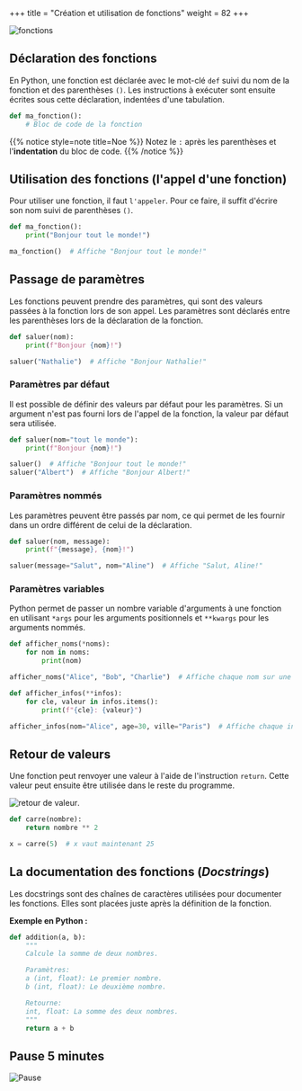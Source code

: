 +++
title = "Création et utilisation de fonctions"
weight = 82
+++

![fonctions](../fonction.jpeg?width=25vw)

## Déclaration des fonctions

En Python, une fonction est déclarée avec le mot-clé `def` suivi du nom de la fonction et des parenthèses `()`. Les instructions à exécuter sont ensuite écrites sous cette déclaration, indentées d'une tabulation.

```python
def ma_fonction():
    # Bloc de code de la fonction
```

{{% notice style=note title=Noe %}}
Notez le `:` après les parenthèses et l'**indentation** du bloc de code.
{{% /notice %}}

## Utilisation des fonctions (l'appel d'une fonction)

Pour utiliser une fonction, il faut `l'appeler`. Pour ce faire, il suffit d'écrire son nom suivi de parenthèses `()`.

```python
def ma_fonction():
    print("Bonjour tout le monde!")

ma_fonction()  # Affiche "Bonjour tout le monde!"
```

## Passage de paramètres

Les fonctions peuvent prendre des paramètres, qui sont des valeurs passées à la fonction lors de son appel. Les paramètres sont déclarés entre les parenthèses lors de la déclaration de la fonction.

```python
def saluer(nom):
    print(f"Bonjour {nom}!")

saluer("Nathalie")  # Affiche "Bonjour Nathalie!"
```

### Paramètres par défaut

Il est possible de définir des valeurs par défaut pour les paramètres. Si un argument n'est pas fourni lors de l'appel de la fonction, la valeur par défaut sera utilisée.

```python
def saluer(nom="tout le monde"):
    print(f"Bonjour {nom}!")

saluer()  # Affiche "Bonjour tout le monde!"
saluer("Albert")  # Affiche "Bonjour Albert!"
```

### Paramètres nommés

Les paramètres peuvent être passés par nom, ce qui permet de les fournir dans un ordre différent de celui de la déclaration.

```python
def saluer(nom, message):
    print(f"{message}, {nom}!")

saluer(message="Salut", nom="Aline")  # Affiche "Salut, Aline!"
```

### Paramètres variables

Python permet de passer un nombre variable d'arguments à une fonction en utilisant `*args` pour les arguments positionnels et `**kwargs` pour les arguments nommés.

```python
def afficher_noms(*noms):
    for nom in noms:
        print(nom)

afficher_noms("Alice", "Bob", "Charlie")  # Affiche chaque nom sur une nouvelle ligne

def afficher_infos(**infos):
    for cle, valeur in infos.items():
        print(f"{cle}: {valeur}")

afficher_infos(nom="Alice", age=30, ville="Paris")  # Affiche chaque information sur une nouvelle ligne
```

## Retour de valeurs

Une fonction peut renvoyer une valeur à l'aide de l'instruction `return`. Cette valeur peut ensuite être utilisée dans le reste du programme.

![retour de valeur](../fonctions.jpg?width=25vw).

```python
def carre(nombre):
    return nombre ** 2

x = carre(5)  # x vaut maintenant 25
```

## La documentation des fonctions (_Docstrings_)

Les docstrings sont des chaînes de caractères utilisées pour documenter les fonctions. Elles sont placées juste après la définition de la fonction.

**Exemple en Python :**

```python
def addition(a, b):
    """
    Calcule la somme de deux nombres.

    Paramètres:
    a (int, float): Le premier nombre.
    b (int, float): Le deuxième nombre.

    Retourne:
    int, float: La somme des deux nombres.
    """
    return a + b
```

## Pause 5 minutes

![Pause](../pause.jpg?width=25vw)